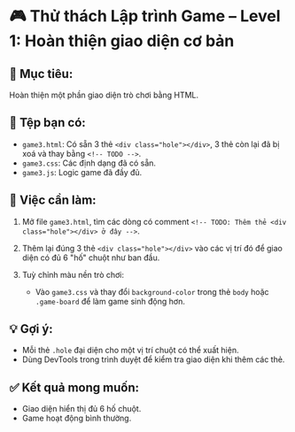 
# 🎮 Thử thách Lập trình Game – Level 1: Hoàn thiện giao diện cơ bản

## 🧠 Mục tiêu:
Hoàn thiện một phần giao diện trò chơi bằng HTML.

## 📂 Tệp bạn có:
- `game3.html`: Có sẵn 3 thẻ `<div class="hole"></div>`, 3 thẻ còn lại đã bị xoá và thay bằng `<!-- TODO -->`.
- `game3.css`: Các định dạng đã có sẵn.
- `game3.js`: Logic game đã đầy đủ.

## 🔧 Việc cần làm:
1. Mở file `game3.html`, tìm các dòng có comment `<!-- TODO: Thêm thẻ <div class="hole"></div> ở đây -->`.
2. Thêm lại đúng 3 thẻ `<div class="hole"></div>` vào các vị trí đó để giao diện có đủ 6 "hố" chuột như ban đầu.

3. Tuỳ chỉnh màu nền trò chơi:
   - Vào `game3.css` và thay đổi `background-color` trong thẻ `body` hoặc `.game-board` để làm game sinh động hơn.

## 💡 Gợi ý:
- Mỗi thẻ `.hole` đại diện cho một vị trí chuột có thể xuất hiện.
- Dùng DevTools trong trình duyệt để kiểm tra giao diện khi thêm các thẻ.

## ✅ Kết quả mong muốn:
- Giao diện hiển thị đủ 6 hố chuột.
- Game hoạt động bình thường.
